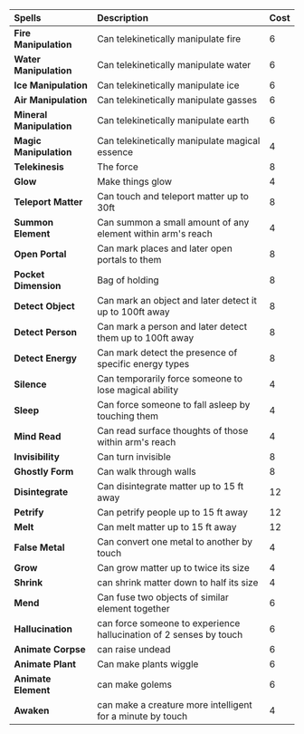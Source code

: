 | Spells | Description | Cost |
| :--- | :--- | :--- |
| **Fire Manipulation** | Can telekinetically manipulate fire | 6 |
| **Water Manipulation** | Can telekinetically manipulate water | 6 |
| **Ice Manipulation** | Can telekinetically manipulate ice | 6 |
| **Air Manipulation** | Can telekinetically manipulate gasses | 6 |
| **Mineral Manipulation** | Can telekinetically manipulate earth | 6 |
| **Magic Manipulation** | Can telekinetically manipulate magical essence | 4 |
| **Telekinesis** | The force | 8 |
| **Glow** | Make things glow | 4 |
| **Teleport Matter** | Can touch and teleport matter up to 30ft | 8 |
| **Summon Element** | Can summon a small amount of any element within arm's reach | 4 |
| **Open Portal** | Can mark places and later open portals to them | 8 |
| **Pocket Dimension** | Bag of holding | 8 |
| **Detect Object** | Can mark an object and later detect it up to 100ft away | 8 |
| **Detect Person** | Can mark a person and later detect them up to 100ft away | 8 |
| **Detect Energy** | Can mark detect the presence of specific energy types | 8 |
| **Silence** | Can temporarily force someone to lose magical ability | 4 |
| **Sleep** | Can force someone to fall asleep by touching them | 4 |
| **Mind Read** | Can read surface thoughts of those within arm's reach | 4 |
| **Invisibility** | Can turn invisible | 8 |
| **Ghostly Form** | Can walk through walls | 8 |
| **Disintegrate** | Can disintegrate matter up to 15 ft away | 12 |
| **Petrify** | Can petrify people up to 15 ft away | 12 |
| **Melt** | Can melt matter up to 15 ft away | 12 |
| **False Metal** | Can convert one metal to another by touch | 4 |
| **Grow** | Can grow matter up to twice its size | 4 |
| **Shrink** | can shrink matter down to half its size | 4 |
| **Mend** | Can fuse two objects of similar element together | 6 |
| **Hallucination** | can force someone to experience hallucination of 2 senses by touch | 6 |
| **Animate Corpse** | can raise undead | 6 |
| **Animate Plant** | Can make plants wiggle | 6 |
| **Animate Element** | can make golems | 6 |
| **Awaken** | can make a creature more intelligent for a minute by touch | 4 |
